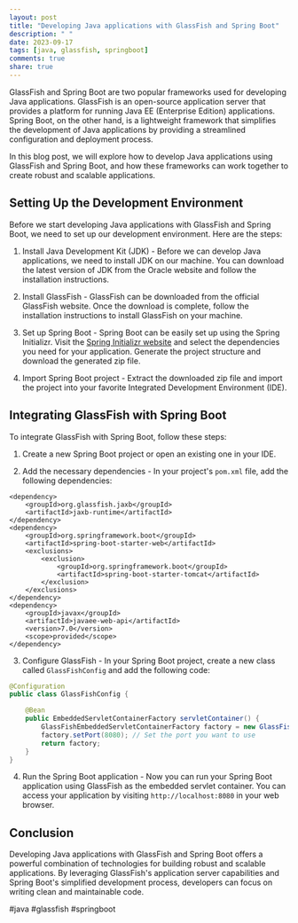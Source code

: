 ```yaml
---
layout: post
title: "Developing Java applications with GlassFish and Spring Boot"
description: " "
date: 2023-09-17
tags: [java, glassfish, springboot]
comments: true
share: true
---
```


GlassFish and Spring Boot are two popular frameworks used for developing Java applications. GlassFish is an open-source application server that provides a platform for running Java EE (Enterprise Edition) applications. Spring Boot, on the other hand, is a lightweight framework that simplifies the development of Java applications by providing a streamlined configuration and deployment process.

In this blog post, we will explore how to develop Java applications using GlassFish and Spring Boot, and how these frameworks can work together to create robust and scalable applications.

## Setting Up the Development Environment

Before we start developing Java applications with GlassFish and Spring Boot, we need to set up our development environment. Here are the steps:

1. Install Java Development Kit (JDK) - Before we can develop Java applications, we need to install JDK on our machine. You can download the latest version of JDK from the Oracle website and follow the installation instructions.

2. Install GlassFish - GlassFish can be downloaded from the official GlassFish website. Once the download is complete, follow the installation instructions to install GlassFish on your machine.

3. Set up Spring Boot - Spring Boot can be easily set up using the Spring Initializr. Visit the [Spring Initializr website](https://start.spring.io/) and select the dependencies you need for your application. Generate the project structure and download the generated zip file.

4. Import Spring Boot project - Extract the downloaded zip file and import the project into your favorite Integrated Development Environment (IDE).

## Integrating GlassFish with Spring Boot

To integrate GlassFish with Spring Boot, follow these steps:

1. Create a new Spring Boot project or open an existing one in your IDE.

2. Add the necessary dependencies - In your project's `pom.xml` file, add the following dependencies:

```
<dependency>
    <groupId>org.glassfish.jaxb</groupId>
    <artifactId>jaxb-runtime</artifactId>
</dependency>
<dependency>
    <groupId>org.springframework.boot</groupId>
    <artifactId>spring-boot-starter-web</artifactId>
    <exclusions>
        <exclusion>
            <groupId>org.springframework.boot</groupId>
            <artifactId>spring-boot-starter-tomcat</artifactId>
        </exclusion>
    </exclusions>
</dependency>
<dependency>
    <groupId>javax</groupId>
    <artifactId>javaee-web-api</artifactId>
    <version>7.0</version>
    <scope>provided</scope>
</dependency>
```

3. Configure GlassFish - In your Spring Boot project, create a new class called `GlassFishConfig` and add the following code:

```java
@Configuration
public class GlassFishConfig {

    @Bean
    public EmbeddedServletContainerFactory servletContainer() {
        GlassFishEmbeddedServletContainerFactory factory = new GlassFishEmbeddedServletContainerFactory();
        factory.setPort(8080); // Set the port you want to use
        return factory;
    }
}
```

4. Run the Spring Boot application - Now you can run your Spring Boot application using GlassFish as the embedded servlet container. You can access your application by visiting `http://localhost:8080` in your web browser.

## Conclusion

Developing Java applications with GlassFish and Spring Boot offers a powerful combination of technologies for building robust and scalable applications. By leveraging GlassFish's application server capabilities and Spring Boot's simplified development process, developers can focus on writing clean and maintainable code.

#java #glassfish #springboot